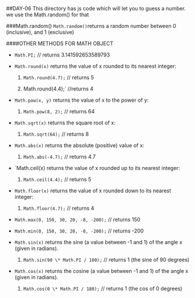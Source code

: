 ##DAY-06
This directory has js code which will let you to guess a number.
we use the Math.random() for that

###Math.random()
`Math.random()`returns a random number between 0 (inclusive), and 1 (exclusive)

####OTHER METHODS FOR MATH OBJECT

- `Math.PI;` // returns 3.141592653589793
- `Math.round(x)` returns the value of x rounded to its nearest integer:

  1. `Math.round(4.7);` // returns 5

  2. Math.round(4.4);` //returns 4

- `Math.pow(x, y)` returns the value of x to the power of y:

  1. `Math.pow(8, 2);` // returns 64

- `Math.sqrt(x)` returns the square root of x:

  1. `Math.sqrt(64);` // returns 8

- `Math.abs(x)` returns the absolute (positive) value of x:

  1. `Math.abs(-4.7);` // returns 4.7

- `Math.ceil(x) returns the value of x rounded up to its nearest integer:

  1. `Math.ceil(4.4);` // returns 5

- `Math.floor(x)` returns the value of x rounded down to its nearest integer:

  1. `Math.floor(4.7);` // returns 4

- `Math.max(0, 150, 30, 20, -8, -200);` // returns 150
- `Math.min(0, 150, 30, 20, -8, -200);` // returns -200
- `Math.sin(x)` returns the sine (a value between -1 and 1) of the angle x (given in radians).

  1. `Math.sin(90 \* Math.PI / 180);` // returns 1 (the sine of 90 degrees)

- `Math.cos(x)` returns the cosine (a value between -1 and 1) of the angle x (given in radians).

  1. `Math.cos(0 \* Math.PI / 180);` // returns 1 (the cos of 0 degrees)
